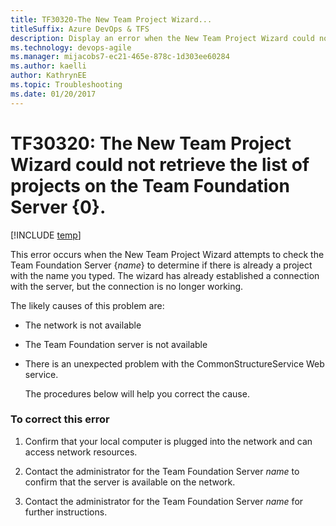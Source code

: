 ```yaml
---
title: TF30320-The New Team Project Wizard...
titleSuffix: Azure DevOps & TFS
description: Display an error when the New Team Project Wizard could not retrieve the list of projects on the Team Foundation Server.
ms.technology: devops-agile
ms.manager: mijacobs7-ec21-465e-878c-1d303ee60284
ms.author: kaelli
author: KathrynEE
ms.topic: Troubleshooting
ms.date: 01/20/2017
---
```


# TF30320: The New Team Project Wizard could not retrieve the list of projects on the Team Foundation Server {0}.

[!INCLUDE [temp](../../includes/version-vsts-tfs-all-versions.md)]

This error occurs when the New Team Project Wizard attempts to check the Team Foundation Server {_name_} to determine if there is already a project with the name you typed. The wizard has already established a connection with the server, but the connection is no longer working.

The likely causes of this problem are:

* The network is not available
* The Team Foundation server is not available
* There is an unexpected problem with the CommonStructureService Web service.

  The procedures below will help you correct the cause.

### To correct this error

1.  Confirm that your local computer is plugged into the network and can access network resources.

2.  Contact the administrator for the Team Foundation Server _name_ to confirm that the server is available on the network.

3.  Contact the administrator for the Team Foundation Server _name_ for further instructions.

